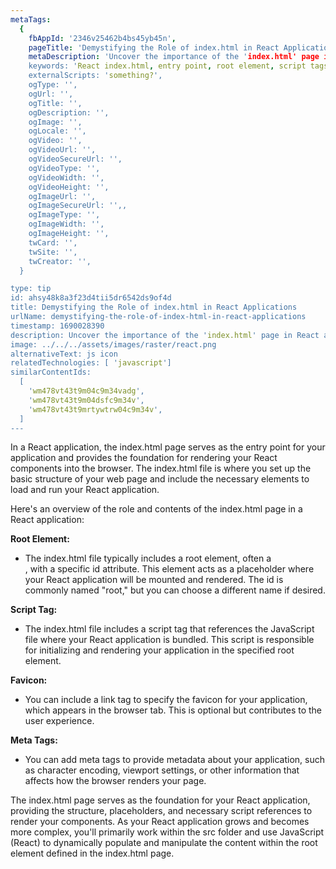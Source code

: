 ```yaml
---
metaTags:
  {
    fbAppId: '2346v25462b4bs45yb45n',
    pageTitle: 'Demystifying the Role of index.html in React Applications',
    metaDescription: 'Uncover the importance of the 'index.html' page in React applications. Explore how this foundational HTML file acts as the entry point, sets up the root element, includes scripts, and provides metadata for rendering dynamic React components. Learn how to configure the 'index.html' to create a seamless integration between your React code and the browser.',
    keywords: 'React index.html, entry point, root element, script tags, metadata, web development, dynamic rendering, React components, browser integration.',
    externalScripts: 'something?',
    ogType: '',
    ogUrl: '',
    ogTitle: '',
    ogDescription: '',
    ogImage: '',
    ogLocale: '',
    ogVideo: '',
    ogVideoUrl: '',
    ogVideoSecureUrl: '',
    ogVideoType: '',
    ogVideoWidth: '',
    ogVideoHeight: '',
    ogImageUrl: '',
    ogImageSecureUrl: '',,
    ogImageType: '',
    ogImageWidth: '',
    ogImageHeight: '',
    twCard: '',
    twSite: '',
    twCreator: '',
  }

type: tip
id: ahsy48k8a3f23d4tii5dr6542ds9of4d
title: Demystifying the Role of index.html in React Applications
urlName: demystifying-the-role-of-index-html-in-react-applications
timestamp: 1690028390
description: Uncover the importance of the 'index.html' page in React applications. Explore how this foundational HTML file acts as the entry point, sets up the root element, includes scripts, and provides metadata for rendering dynamic React components. Learn how to configure the 'index.html' to create a seamless integration between your React code and the browser.
image: ../../../assets/images/raster/react.png
alternativeText: js icon
relatedTechnologies: [ 'javascript']
similarContentIds:
  [
    'wm478vt43t9m04c9m34vadg',
    'wm478vt43t9m04dsfc9m34v',
    'wm478vt43t9mrtywtrw04c9m34v',
  ]
---
```


In a React application, the index.html page serves as the entry point for your application and provides the foundation for rendering your React components into the browser. The index.html file is where you set up the basic structure of your web page and include the necessary elements to load and run your React application.

Here's an overview of the role and contents of the index.html page in a React application:

<b>Root Element:</b>

- The index.html file typically includes a root element, often a <div>, with a specific id attribute. This element acts as a placeholder where your React application will be mounted and rendered. The id is commonly named "root," but you can choose a different name if desired.

<b>Script Tag:</b>

- The index.html file includes a script tag that references the JavaScript file where your React application is bundled. This script is responsible for initializing and rendering your application in the specified root element.

<b>Favicon: </b>

- You can include a link tag to specify the favicon for your application, which appears in the browser tab. This is optional but contributes to the user experience.

<b>Meta Tags:</b>

- You can add meta tags to provide metadata about your application, such as character encoding, viewport settings, or other information that affects how the browser renders your page.

The index.html page serves as the foundation for your React application, providing the structure, placeholders, and necessary script references to render your components. As your React application grows and becomes more complex, you'll primarily work within the src folder and use JavaScript (React) to dynamically populate and manipulate the content within the root element defined in the index.html page.
